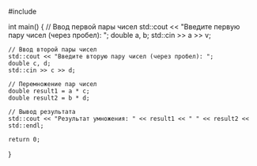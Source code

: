 #include <iostream>

int main() {
    // Ввод первой пары чисел
    std::cout << "Введите первую пару чисел (через пробел): ";
    double a, b;
    std::cin >> a >> v;

    // Ввод второй пары чисел
    std::cout << "Введите вторую пару чисел (через пробел): ";
    double c, d;
    std::cin >> c >> d;

    // Перемножение пар чисел
    double result1 = a * c;
    double result2 = b * d;

    // Вывод результата
    std::cout << "Результат умножения: " << result1 << " " << result2 << std::endl;

    return 0;
}
